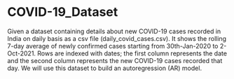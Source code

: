 # COVID-19_Dataset

Given a dataset containing details about new COVID-19 cases recorded in India on daily
basis as a csv file (daily_covid_cases.csv). It shows the rolling 7-day average of newly
confirmed cases starting from 30th-Jan-2020 to 2-Oct-2021. Rows are indexed with dates; the first
column represents the date and the second column represents the new COVID-19 cases recorded
that day. We will use this dataset to build an autoregression (AR) model.

